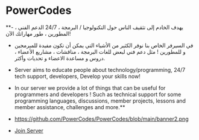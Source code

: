 # PowerCodes 
**- يهدف الخادم إلى تثقيف الناس حول التكنولوجيا / البرمجة ، 24/7 الدعم الفني ، المطورين ، طور مهاراتك الآن!
- في السيرفر الخاص بنا نوفر الكثير من الأشياء التي يمكن أن تكون مفيدة  للمبرمجين و للمطورين
! مثل دعم فني لبعض للغات البرمجة ، مناقشات ، مشاريع الأعضاء ، دروس و مساعدة الاعضاء و تحديات وأكثر.

- Server aims to educate people about technology/programming, 24/7 tech support, developers, Develop your skills now!
- In our server we provide a lot of things that can be useful for programmers and developers
! Such as technical support for some programming languages, discussions, member projects, lessons and member assistance, challenges and more.**
- https://github.com/PowerCodes/PowerCodes/blob/main/banner2.png
- [Join Server](https://discord.gg/p-c)

